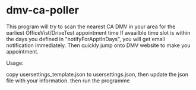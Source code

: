 # dmv-ca-poller
This program will try to scan the nearest CA DMV in your area for the earliest OfficeVist/DriveTest appointment time
If avaailble time slot is within the days you defined in "notifyForApptInDays", you will get email notification immediately.
Then quickly jump onto DMV website to make you appointment. 

Usage:

copy usersettings_template.json to usersettings.json, then update the json file with your information. then run the programme


